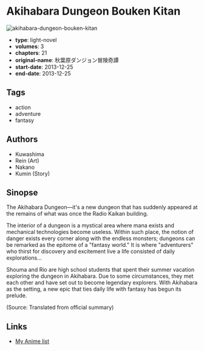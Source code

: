 # Akihabara Dungeon Bouken Kitan

![akihabara-dungeon-bouken-kitan](https://cdn.myanimelist.net/images/manga/1/120751.jpg)

-   **type**: light-novel
-   **volumes**: 3
-   **chapters**: 21
-   **original-name**: 秋葉原ダンジョン冒険奇譚
-   **start-date**: 2013-12-25
-   **end-date**: 2013-12-25

## Tags

-   action
-   adventure
-   fantasy

## Authors

-   Kuwashima
-   Rein (Art)
-   Nakano
-   Kumin (Story)

## Sinopse

The Akihabara Dungeon—it's a new dungeon that has suddenly appeared at the remains of what was once the Radio Kaikan building.

The interior of a dungeon is a mystical area where mana exists and mechanical technologies become useless. Within such place, the notion of danger exists every corner along with the endless monsters; dungeons can be remarked as the epitome of a "fantasy world." It is where "adventurers" who thirst for discovery and excitement live a life consisted of daily explorations...

Shouma and Rio are high school students that spent their summer vacation exploring the dungeon in Akihabara. Due to some circumstances, they met each other and have set out to become legendary explorers. With Akihabara as the setting, a new epic that ties daily life with fantasy has begun its prelude.

(Source: Translated from official summary)

## Links

-   [My Anime list](https://myanimelist.net/manga/63049/Akihabara_Dungeon_Bouken_Kitan)
